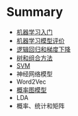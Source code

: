 # Summary

* [机器学习入门](README.md)
* [机器学习模型评价](chapter1.md)
* [逻辑回归和梯度下降](second-chaptor.md)
* [树和组合方法](third-chapter.md)
* [SVM](svm.md)
* 神经网络模型
* Word2Vec 
* [概率图模型](gai-lv-tu-mo-xing.md)
* LDA
* 概率、统计和矩阵

